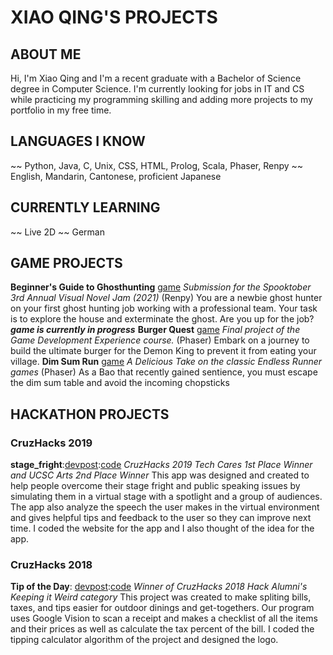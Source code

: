 # XIAO QING'S PROJECTS

## ABOUT ME
Hi, I'm Xiao Qing and I'm a recent graduate with a Bachelor of Science degree in Computer Science. I'm currently looking for jobs in IT and CS while practicing my programming skilling and adding more projects to my portfolio in my free time. 

## LANGUAGES I KNOW
~~ Python, Java, C, Unix, CSS, HTML, Prolog, Scala, Phaser, Renpy
~~ English, Mandarin, Cantonese, proficient Japanese
## CURRENTLY LEARNING
~~ Live 2D
~~ German
## GAME PROJECTS
**Beginner's Guide to Ghosthunting** [game](https://chronoblossom.itch.io/beginners-guide-to-good-ghost-hunting)
_Submission for the Spooktober 3rd Annual Visual Novel Jam (2021)_ (Renpy)
You are a newbie ghost hunter on your first ghost hunting job working with a professional team. Your task is to explore the house and exterminate the ghost. Are you up for the job?
***game is currently in progress***
**Burger Quest** [game](https://yuuxiaoqing.github.io/120FinalProject/) 
_Final project of the Game Development Experience course._ (Phaser)
Embark on a journey to build the ultimate burger for the Demon King to prevent it from eating your village.
**Dim Sum Run** [game](https://nikotheneko.itch.io/dim-sum-run)
_A Delicious Take on the classic Endless Runner games_ (Phaser)
As a Bao that recently gained sentience, you must escape the dim sum table and avoid the incoming chopsticks
## HACKATHON PROJECTS
### CruzHacks 2019
**stage_fright**:[devpost](https://devpost.com/software/stage_fright):[code](https://github.com/jnkrupp/stage-fright)
_CruzHacks 2019 Tech Cares 1st Place Winner and UCSC Arts 2nd Place Winner_
This app was designed and created to help people overcome their stage fright and public speaking issues by simulating them in a virtual stage with a spotlight and a group of audiences. The app also analyze the speech the user makes in the virtual environment and gives helpful tips and feedback to the user so they can improve next time. I coded the website for the app and I also thought of the idea for the app.

### CruzHacks 2018
**Tip of the Day**: [devpost](https://devpost.com/software/tip-of-the-day):[code](https://github.com/Xyuubao/Tip-Of-the-Day)
_Winner of CruzHacks 2018 Hack Alumni's Keeping it Weird category_
This project was created to make spliting bills, taxes, and tips easier for outdoor dinings and get-togethers. Our program uses Google Vision to scan a receipt and makes a checklist of all the items and their prices as well as calculate the tax percent of the bill. I coded the tipping calculator algorithm of the project and designed the logo.

















